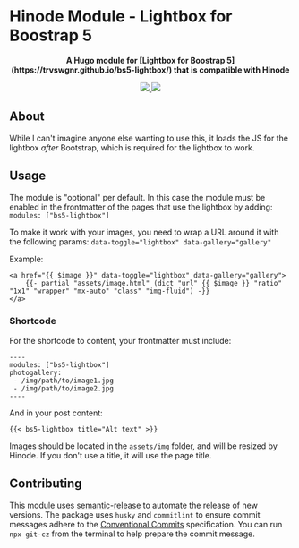 # Hinode Module - Lightbox for Boostrap 5

<!-- Tagline -->
<p align="center">
    <b>A Hugo module for [Lightbox for Boostrap 5](https://trvswgnr.github.io/bs5-lightbox/) that is compatible with Hinode</b>
    <br />
</p>

<!-- Badges -->
<p align="center">
    <a href="https://gohugo.io" alt="Hugo website">
        <img src="https://img.shields.io/badge/generator-hugo-brightgreen">
    </a>
    <a href="https://gethinode.com" alt="Hinode theme">
        <img src="https://img.shields.io/badge/theme-hinode-blue">
    </a>
</p>

## About

While I can't imagine anyone else wanting to use this, it loads the JS for the lightbox _after_ Bootstrap, which is required for the lightbox to work.

## Usage

The module is "optional" per default. In this case the module must be enabled in the frontmatter of the pages that use the lightbox by adding: `modules: ["bs5-lightbox"]`

To make it work with your images, you need to wrap a URL around it with the following params: `data-toggle="lightbox" data-gallery="gallery"`

Example:

```
<a href="{{ $image }}" data-toggle="lightbox" data-gallery="gallery">
    {{- partial "assets/image.html" (dict "url" {{ $image }} "ratio" "1x1" "wrapper" "mx-auto" "class" "img-fluid") -}}
</a>
```

### Shortcode

For the shortcode to content, your frontmatter must include:
```
----
modules: ["bs5-lightbox"]
photogallery:
 - /img/path/to/image1.jpg
 - /img/path/to/image2.jpg
----
```

And in your post content:

`{{< bs5-lightbox title="Alt text" >}}`

Images should be located in the `assets/img` folder, and will be resized by Hinode. If you don't use a title, it will use the page title.

## Contributing

This module uses [semantic-release][semantic-release] to automate the release of new versions. The package uses `husky` and `commitlint` to ensure commit messages adhere to the [Conventional Commits][conventionalcommits] specification. You can run `npx git-cz` from the terminal to help prepare the commit message.

<!-- ## Configuration

This module supports the following parameters (see the section `params.modules` in `config.toml`):

| Setting                   | Default | Description |
|---------------------------|---------|-------------| -->

<!-- MARKDOWN LINKS -->
[hugo]: https://gohugo.io
[hinode_docs]: https://gethinode.com
<!-- [module]: https://example.com -->
[repository]: https://github.com/gethinode/hinode.git
[repository_template]: https://github.com/gethinode/template.git
[conventionalcommits]: https://www.conventionalcommits.org
[husky]: https://typicode.github.io/husky/
[semantic-release]: https://semantic-release.gitbook.io/
